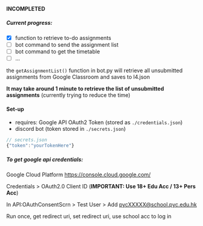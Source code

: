 **INCOMPLETED**

##### Current progress:
- [x] function to retrieve to-do assignments
- [ ] bot command to send the assignment list
- [ ] bot command to get the timetable
- [ ] ...

the `getAssignmentList()` function in bot.py will retrieve all unsubmitted assignments from Google Classroom and saves to l4.json

**It may take around 1 minute to retrieve the list of unsubmitted assignments** (currently trying to reduce the time)

#### Set-up
- requires: Google API OAuth2 Token (stored as `./credentials.json`)
- discord bot (token stored in `./secrets.json`)

```js
// secrets.json
{"token":"yourTokenHere"}
```

##### To get google api credentials:
Google Cloud Platform
https://console.cloud.google.com/

Credentials > OAuth2.0 Client ID
(**IMPORTANT: Use 18+ Edu Acc / 13+ Pers Acc**)

In API:OAuthConsentScrn > Test User > Add pycXXXXX@school.pyc.edu.hk

Run once, get redirect uri, set redirect uri, use school acc to log in
